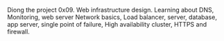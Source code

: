 Diong the project 0x09. Web infrastructure design.
Learning about DNS, Monitoring, web server Network basics, Load balancer, server,
database, app server, single point of failure, High availability cluster, HTTPS and firewall.
